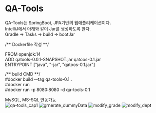 # QA-Tools

QA-Tools는 SpringBoot, JPA기반의 웹애플리케이션이다.</br>
IntelliJ에서 아래와 같이 Jar를 생성하도록 한다.</br>
Gradle → Tasks → build → bootJar </br>

/** Dockerfile 작성 **/</br>

FROM openjdk:14</br>
ADD qatools-0.0.1-SNAPSHOT.jar qatoos-0.1.jar</br>
ENTRYPOINT ["java", "-jar", "qatoos-0.1.jar"]</br>

/** build CMD **/</br>
#docker build --tag qa-tools-0.1 .</br>
#docker run</br>
#docker run -p 8080:8080 -d qa-tools-0.1</br>

MySQL, MS-SQL 연동가능</br>
![qa-tools_cap1](https://user-images.githubusercontent.com/8287502/151955080-75bf100c-d84e-4799-b8e5-8914554118c4.png)
![grnerate_dummyData](https://user-images.githubusercontent.com/8287502/151955449-cfa775a5-1b9f-47dc-8cf6-6ed0d01f337d.png)
![modify_grade](https://user-images.githubusercontent.com/8287502/151955326-0c043d6c-9049-4998-b2b4-dc6b466dda23.png)
![modify_dept](https://user-images.githubusercontent.com/8287502/151955330-9a3f9583-19e9-4b79-a921-c5a212bc228e.png)
